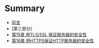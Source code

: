 # Summary

* [前言](README.md)
* [第三部分]
* [第15章 用TLS/SSL 保证服务器的安全性](./Part3/Ch15/15.md)
* [第16章 用HTTPS保证HTTP服务器的安全性](./Part3/Ch16/16.md)